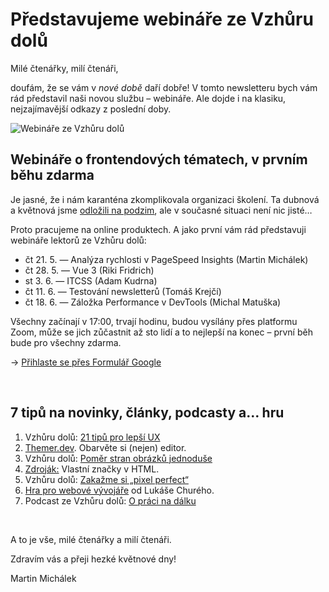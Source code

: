 # Představujeme webináře ze Vzhůru dolů

Milé čtenářky, milí čtenáři,

doufám, že se vám v *nové době* daří dobře! V tomto newsletteru bych vám rád představil naši novou službu – webináře. Ale dojde i na klasiku, nejzajímavější odkazy z poslední doby.

![Webináře ze Vzhůru dolů](https://mcusercontent.com/d6be2f1899eba6a7651157403/images/56f8c422-28d9-42fd-9262-9e7efcab05b8.png)

## Webináře o frontendových tématech, v prvním běhu zdarma

Je jasné, že i nám karanténa zkomplikovala organizaci školení. Ta dubnová a květnová jsme [odložili na podzim](https://www.vzhurudolu.cz/blog/161-koronavir-skoleni), ale v současné situaci není nic jisté…

Proto pracujeme na online produktech. A jako první vám rád představuji webináře lektorů ze Vzhůru dolů:

* čt 21. 5. — Analýza rychlosti v PageSpeed Insights (Martin Michálek)
* čt 28. 5. — Vue 3 (Riki Fridrich)
* st 3. 6. — ITCSS (Adam Kudrna)
* čt 11. 6. — Testování newsletterů (Tomáš Krejčí)
* čt 18. 6. — Záložka Performance v DevTools (Michal Matuška)

Všechny začínají v 17:00, trvají hodinu, budou vysílány přes platformu Zoom, může se jich zůčastnit až sto lidí a to nejlepší na konec – první běh bude pro všechny zdarma.

→ [Přihlaste se přes Formulář Google](https://forms.gle/3QtW8vzpgMb9rBjj6)

<br>

## 7 tipů na novinky, články, podcasty a… hru

1. Vzhůru dolů: [21 tipů pro lepší UX](https://www.vzhurudolu.cz/blog/166-ux-tipy)
2. [Themer.dev](https://themer.dev/). Obarvěte si (nejen) editor.
3. Vzhůru dolů: [Poměr stran obrázků jednoduše](https://www.vzhurudolu.cz/prirucka/img-pomer-stran)
4. [Zdroják:](https://www.zdrojak.cz/clanky/custom-elements-v-praxi/) Vlastní značky v HTML.
5. Vzhůru dolů: [Zakažme si „pixel perfect“](https://www.vzhurudolu.cz/blog/164-pixel-perfect)
6. [Hra pro webové vývojáře](https://hra.lukaschury.cz/) od Lukáše Churého.
7. Podcast ze Vzhůru dolů: [O práci na dálku](https://www.vzhurudolu.cz/podcast/165-podcast-na-dalku)

<br>

A to je vše, milé čtenářky a milí čtenáři.

Zdravím vás a přeji hezké květnové dny!

Martin Michálek